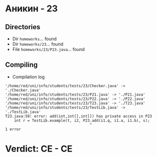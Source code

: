 # Аникин - 23
## Directories
- Dir `homeworks`... found
- Dir `homeworks/23`... found
- File `homeworks/23/P23.java`... found
## Compiling
- Compilation log
```
'/home/red/uni/info/students/tests/23/Checker.java' -> './Checker.java'
'/home/red/uni/info/students/tests/23/P21.java' -> './P21.java'
'/home/red/uni/info/students/tests/23/P22.java' -> './P22.java'
'/home/red/uni/info/students/tests/23/T23.java' -> './T23.java'
'/home/red/uni/info/students/tests/23/TestLib.java' -> './TestLib.java'
T23.java:59: error: add(int,int[],int[]) has private access in P23
    int r = TestLib.example(t, i2, P23.add(i1.q, i1.a, i1.b), s);
                                      ^
1 error

```
# Verdict: **CE** - CE
